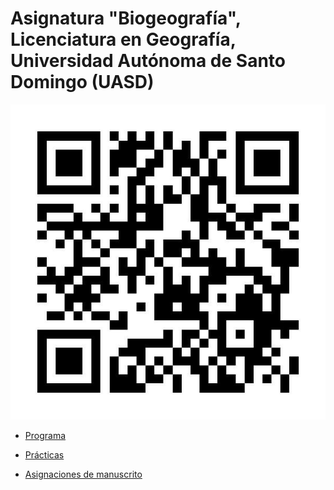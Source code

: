 # Asignatura "Biogeografía", Licenciatura en Geografía, Universidad Autónoma de Santo Domingo (UASD)

![](qr.jpg)

- [Programa](programa-biogeografia.pdf)

- [Prácticas](https://github.com/biogeografia-202302/practicas)

- [Asignaciones de manuscrito](https://github.com/biogeografia-202302/manuscrito)
